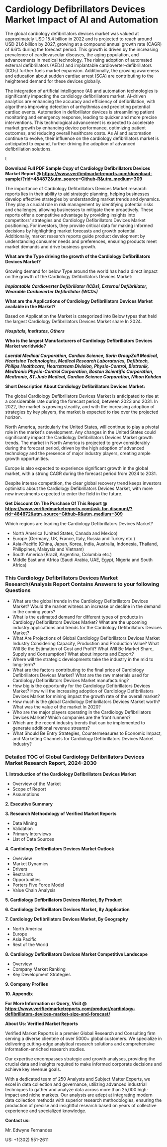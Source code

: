 <meta name="title" content="Global Cardiology Defibrillators Devices Market Impact of AI and Automation"><meta name="description" content="The global cardiology defibrillators devices market was valued at approximately USD 15.4 billion in 2022 and is projected to reach around USD 21.6 billion by 2027, gro"><meta name="title" content="Cardiology Defibrillators Devices Market Size, Share, Scope, Trends, Growth, Opportunities, Analysis, Forecast"><h1>Cardiology Defibrillators Devices Market Impact of AI and Automation</h1><p>The global cardiology defibrillators devices market was valued at approximately USD 15.4 billion in 2022 and is projected to reach around USD 21.6 billion by 2027, growing at a compound annual growth rate (CAGR) of 6.6% during the forecast period. This growth is driven by the increasing prevalence of cardiovascular diseases, the aging population, and advancements in medical technology. The rising adoption of automated external defibrillators (AEDs) and implantable cardioverter-defibrillators (ICDs) further fuels market expansion. Additionally, the growing awareness and education about sudden cardiac arrest (SCA) are contributing to the heightened demand for these devices globally.</p><p>The integration of artificial intelligence (AI) and automation technologies is significantly impacting the cardiology defibrillators market. AI-driven analytics are enhancing the accuracy and efficiency of defibrillation, with algorithms improving detection of arrhythmias and predicting potential cardiac events. Automation in defibrillator devices is streamlining patient monitoring and emergency response, leading to quicker and more precise interventions. This technological advancement is expected to accelerate market growth by enhancing device performance, optimizing patient outcomes, and reducing overall healthcare costs. As AI and automation continue to evolve, their influence on the cardiology defibrillators market is anticipated to expand, further driving the adoption of advanced defibrillation solutions.</p>t</p><p id="" class=""><strong>Download Full PDF Sample Copy of Cardiology Defibrillators Devices Market Report @ <a href="https://www.verifiedmarketreports.com/download-sample/?rid=484872&utm_source=Github-R&utm_medium=309" target="_blank">https://www.verifiedmarketreports.com/download-sample/?rid=484872&utm_source=Github-R&utm_medium=309</a></strong></p><p>The importance of&nbsp;Cardiology Defibrillators Devices Market research reports lies in their ability to aid strategic planning, helping businesses develop effective strategies by understanding market trends and dynamics. They play a crucial role in risk management by identifying potential risks and challenges, allowing businesses to mitigate them proactively. These reports offer a competitive advantage by providing insights into competitors' strategies and Cardiology Defibrillators Devices Market positioning. For investors, they provide critical data for making informed decisions by highlighting market forecasts and growth potential. Additionally, market research reports guide product development by understanding consumer needs and preferences, ensuring products meet market demands and drive business growth.</p><p><strong>What are the&nbsp;Type driving the growth of the Cardiology Defibrillators Devices Market?</strong></p><p id="" class="">Growing demand for below Type around the world has had a direct impact on the growth of the Cardiology Defibrillators Devices Market:</p><em><strong>Implantable Cardioverter Defibrillator (ICDs), External Defibrillator, Wearable Cardioverter Defibrillator (WCDs)</strong></em></p><strong>What are the&nbsp;Applications&nbsp;of Cardiology Defibrillators Devices Market available in the Market?</strong></p><p id="" class="">Based on Application the Market is categorized into Below types that held the largest Cardiology Defibrillators Devices Market share In 2024.</p><em><strong>Hospitals, Institutes, Others</strong></em></p><strong>Who is the largest Manufacturers of Cardiology Defibrillators Devices Market worldwide?</strong></p><p><em><strong>Laerdal Medical Corporation, Cardiac Science, Sorin GroupZoll Medical, Heartsine Technologies, Medical Research Laboratories, Defibtech, Philips Healthcare; Heartstream Division, Physio-Control, Biotronik, Medtronic Physio-Control Corporation, Boston Scientific Corporation, Medtronic, ST.Jude Medical, Cardiac Science Corporation, Nihon Kohden</strong></em></p><p id="" class=""><strong>Short Description About Cardiology Defibrillators Devices Market:</strong></p><p>The global Cardiology Defibrillators Devices Market is anticipated to rise at a considerable rate during the forecast period, between 2023 and 2031. In 2022, the market is growing steadily, and with the increasing adoption of strategies by key players, the market is expected to rise over the projected horizon.</p><p>North America, particularly the United States, will continue to play a pivotal role in the market's development. Any changes in the United States could significantly impact the Cardiology Defibrillators Devices Market growth trends. The market in North America is projected to grow considerably during the forecast period, driven by the high adoption of advanced technology and the presence of major industry players, creating ample growth opportunities.</p><p>Europe is also expected to experience significant growth in the global market, with a strong CAGR during the forecast period from 2024 to 2031.</p><p>Despite intense competition, the clear global recovery trend keeps investors optimistic about the Cardiology Defibrillators Devices Market, with more new investments expected to enter the field in the future.</p><p id="" class=""><strong>Get Discount On The Purchase Of This Report @ <a href="https://www.verifiedmarketreports.com/ask-for-discount/?rid=484872&utm_source=Github-R&utm_medium=309" target="_blank">https://www.verifiedmarketreports.com/ask-for-discount/?rid=484872&utm_source=Github-R&utm_medium=309</a></strong></p>Which regions are leading the Cardiology Defibrillators Devices Market?</p><ul><li>North America (United States, Canada and Mexico)</li><li>Europe (Germany, UK, France, Italy, Russia and Turkey etc.)</li><li>Asia-Pacific (China, Japan, Korea, India, Australia, Indonesia, Thailand, Philippines, Malaysia and Vietnam)</li><li>South America (Brazil, Argentina, Columbia etc.)</li><li>Middle East and Africa (Saudi Arabia, UAE, Egypt, Nigeria and South Africa)</li></ul><h3 id="" class="">This Cardiology Defibrillators Devices Market Research/Analysis Report Contains Answers to your following Questions</h3><ul><li>What are the global trends in the Cardiology Defibrillators Devices Market? Would the market witness an increase or decline in the demand in the coming years?</li><li>What is the estimated demand for different types of products in Cardiology Defibrillators Devices Market? What are the upcoming industry applications and trends for the Cardiology Defibrillators Devices Market?</li><li>What Are Projections of Global Cardiology Defibrillators Devices Market Industry Considering Capacity, Production and Production Value? What Will Be the Estimation of Cost and Profit? What Will Be Market Share, Supply and Consumption? What about imports and Export?</li><li>Where will the strategic developments take the industry in the mid to long-term?</li><li>What are the factors contributing to the final price of Cardiology Defibrillators Devices Market? What are the raw materials used for Cardiology Defibrillators Devices Market manufacturing?</li><li>How big is the opportunity for the Cardiology Defibrillators Devices Market? How will the increasing adoption of Cardiology Defibrillators Devices Market for mining impact the growth rate of the overall market?</li><li>How much is the global Cardiology Defibrillators Devices Market worth? What was the value of the market In 2020?</li><li>Who are the major players operating in the Cardiology Defibrillators Devices Market? Which companies are the front runners?</li><li>Which are the recent industry trends that can be implemented to generate additional revenue streams?</li><li>What Should Be Entry Strategies, Countermeasures to Economic Impact, and Marketing Channels for Cardiology Defibrillators Devices Market Industry?</li></ul><h3 id="" class="">Detailed TOC of Global Cardiology Defibrillators Devices Market Research Report, 2024-2030</h3><p id="" class=""><strong>1. Introduction of the Cardiology Defibrillators Devices Market</strong></p><ul><li>Overview of the Market</li><li>Scope of Report</li><li>Assumptions</li></ul><p id="" class=""><strong>2. Executive Summary</strong></p><p id="" class=""><strong>3. Research Methodology of Verified Market Reports</strong></p><ul><li>Data Mining</li><li>Validation</li><li>Primary Interviews</li><li>List of Data Sources</li></ul><p id="" class=""><strong>4. Cardiology Defibrillators Devices Market Outlook</strong></p><ul><li>Overview</li><li>Market Dynamics</li><li>Drivers</li><li>Restraints</li><li>Opportunities</li><li>Porters Five Force Model</li><li>Value Chain Analysis</li></ul><p id="" class=""><strong>5. Cardiology Defibrillators Devices Market, By Product</strong></p><p id="" class=""><strong>6. Cardiology Defibrillators Devices Market, By Application</strong></p><p id="" class=""><strong>7. Cardiology Defibrillators Devices Market, By Geography</strong></p><ul><li>North America</li><li>Europe</li><li>Asia Pacific</li><li>Rest of the World</li></ul><p id="" class=""><strong>8. Cardiology Defibrillators Devices Market Competitive Landscape</strong></p><ul><li>Overview</li><li>Company Market Ranking</li><li>Key Development Strategies</li></ul><p id="" class=""><strong>9. Company Profiles</strong></p><p id="" class=""><strong>10. Appendix</strong></p><p id="" class=""><strong>For More Information or Query, Visit @ <a href="https://www.verifiedmarketreports.com/product/cardiology-defibrillators-devices-market-size-and-forecast/" target="_blank">https://www.verifiedmarketreports.com/product/cardiology-defibrillators-devices-market-size-and-forecast/</a></strong></p><p id="" class=""><strong>About Us: Verified Market Reports</strong></p><p id="" class="">Verified Market Reports is a premier Global Research and Consulting firm serving a diverse clientele of over 5000+ global customers. We specialize in delivering cutting-edge analytical research solutions and comprehensive information-enriched research studies.</p><p id="" class="">Our expertise encompasses strategic and growth analyses, providing the crucial data and insights required to make informed corporate decisions and achieve key revenue goals.</p><p id="" class="">With a dedicated team of 250 Analysts and Subject Matter Experts, we excel in data collection and governance, utilizing advanced industrial techniques to gather and analyze data across more than 25,000 high-impact and niche markets. Our analysts are adept at integrating modern data collection methods with superior research methodologies, ensuring the production of precise and insightful research based on years of collective experience and specialized knowledge.</p><p id="" class=""><strong>Contact us:</strong></p><p id="" class="">Mr. Edwyne Fernandes</p><p id="" class="">US: +1(302) 551-2611</p>